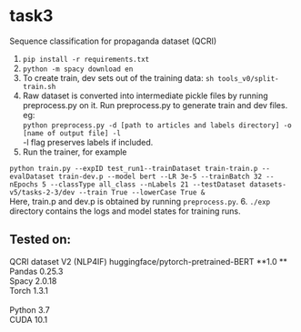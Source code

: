 # task3
Sequence classification for propaganda dataset (QCRI)

1. ```pip install -r requirements.txt``` 
2. ```python -m spacy download en```
3. To create train, dev sets out of the training data: ```sh tools_v0/split-train.sh``` 
4. Raw dataset is converted into intermediate pickle files by running preprocess.py on it. Run preprocess.py to generate train and dev files.
eg: <br>
```python preprocess.py -d [path to articles and labels directory] -o [name of output file] -l```
<br>-l flag preserves labels if included. 
5. Run the trainer, for example <br>

```python train.py --expID test_run1--trainDataset train-train.p --evalDataset train-dev.p --model bert --LR 3e-5 --trainBatch 32 --nEpochs 5 --classType all_class --nLabels 21 --testDataset datasets-v5/tasks-2-3/dev --train True --lowerCase True & ``` <br>
Here, train.p and dev.p is obtained by running ```preprocess.py```. 
6. ```./exp``` directory contains the logs and model states for training runs. 

## Tested on:
QCRI dataset V2 (NLP4IF) 
huggingface/pytorch-pretrained-BERT **1.0 **<br>
Pandas 0.25.3 <br>
Spacy 2.0.18 <br>
Torch 1.3.1 <br>
<br>
Python 3.7 <br>
CUDA 10.1


